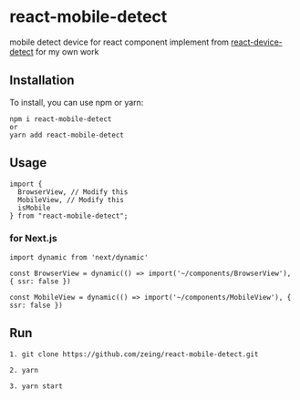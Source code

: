# react-mobile-detect

mobile detect device for react component 
implement from [react-device-detect](https://www.npmjs.com/package/react-device-detect) for my own work

## Installation

To install, you can use npm or yarn:

```
npm i react-mobile-detect
or
yarn add react-mobile-detect
```

## Usage

```
import {
  BrowserView, // Modify this
  MobileView, // Modify this
  isMobile
} from "react-mobile-detect";
```

### for Next.js

```
import dynamic from 'next/dynamic'

const BrowserView = dynamic(() => import('~/components/BrowserView'), { ssr: false })

const MobileView = dynamic(() => import('~/components/MobileView'), { ssr: false })

```

## Run

```
1. git clone https://github.com/zeing/react-mobile-detect.git

2. yarn

3. yarn start

```
